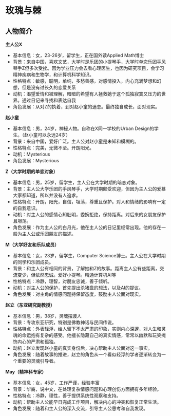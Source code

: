 # 玫瑰与棘
## 人物简介

**主人公X**
* 基本信息：女，23-26岁，留学生，正在国外读Applied Math博士
* 背景：来自中国，喜欢文艺，大学时是乐团的小提琴手，大学时单恋乐团手风琴手Z但多次受挫。因为学业压力会去看心理医生，也因为研究项目，会学习精神疾病和生物学，和计算机科学知识。
* 性格特点：敏感，聪明，单纯，多愁善感，对感情投入，内心充满梦想和幻想，但是没有过长久的恋爱关系
* 动机：渴望爱情和被理解，暗暗的希望有人拯救她于这个孤独寂寞又压力的世界。通过日记来寻找和表达自我
* 角色发展：从对Z的执着，到对赵小童的迷恋。最终独自成长，面对现实。

**赵小童**
* 基本信息：男，24岁，神秘人物。自称在X同一学校的Urban Design的学生。（赵小童可以永远24岁）
* 背景：来自中国，爱好广泛。主人公对赵小童是未知和模糊的。
* 性格特点：完美，无微不至。开朗阳光。
* 动机：Mysterious
* 角色发展：Mysterious

**Z（大学时期的单恋对象）**
* 基本信息：男，25岁，留学生，主人公在大学时期的暗恋对象。
* 背景：主人公大学乐团的手风琴手，大学时期颇受欢迎，但因为主人公的爱慕大家都知道，所以并没有人追求。
* 性格特点：开朗，阳光，自信，坦荡，尊重且保护。对人和情绪的影响有一定的自我意识。
* 动机：对主人公的感情心知肚明，委婉拒绝，保持距离。对后来的女朋友保护且坦荡。
* 角色发展：作为主人公的白月光，他在主人公的日记里经常出现。他的存在一般为主人公或乐团朋友的描述。

**M（大学好友和乐队成员）**
* 基本信息：女，23岁，留学生，Computer Science博士。主人公在大学时期的同学和乐团成员。
* 背景：和主人公有相同的背景，了解她和Z的故事。距离主人公有些距离，交流变少，但依然忠诚。爱好小提琴。精通计算机AI等
* 性格特点：冷静，理智，对朋友忠诚，善于倾听。
* 动机：对主人公的保护，首先提出杀猪盘的想法，以及AI的提议。
* 角色发展：对主角的情感问题持保留态度，鼓励主人公面对现实。

**赵立（东亚研究副教授）**
* 基本信息：男，38岁，灵魂摆渡人
* 背景：专攻东亚研究，特别是佛教神话与民间传说。 
* 性格特点：外表轻浮，给人留下不太严肃的印象，实则内心深邃，对人生和灵魂的命运抱有复杂的感受。他擅长隐藏自己的真实情感，常常以幽默和玩笑掩饰内心的严肃和孤独。 
* 动机：赵立发现赵小童的真实身份后，决心帮助主人公面对这一事实。 
* 角色发展：随着故事的推进，赵立的角色从一个看似轻浮的学者逐渐转变为一个重要的灵魂引导者。

**May（精神科专家）**
* 基本信息：女，45岁，工作严谨，经验丰富
* 背景：华裔，说中文，在处理复杂情感问题和心理创伤方面拥有多年经验。
* 性格特点：冷静，理性，善于提供系统性观察和支持。
* 动机：帮助主人公能早日完成工作项目，解决内心的冲突和恢复正常生活。
* 角色发展：随着和主人公的深入交流，引导主人公思考和自我发现。
